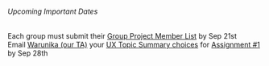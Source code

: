 ###### Upcoming Important Dates  
Each group must submit their [Group Project Member List](https://canvas.sfu.ca/courses/22099/quizzes/28957/) by Sep 21st<br>
Email [Warunika (our TA)](mailto:wranawee@sfu.ca) your [UX Topic Summary choices](http://1drv.ms/1Mmv2vX) for [Assignment #1](https://canvas.sfu.ca/courses/22099/assignments/112757) by Sep 28th
